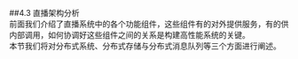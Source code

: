 ##4.3 直播架构分析  
前面我们介绍了直播系统中的各个功能组件，这些组件有的对外提供服务，有的供内部调用，如何协调好这些组件之间的关系是构建高性能系统的关键。  
本节我们将对分布式系统、分布式存储与分布式消息队列等三个方面进行阐述。  

